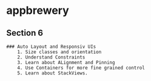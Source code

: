#  appbrewery


## Section 6
    ### Auto Layout and Responsiv UIs
        1. Size classes and orientation
        2. Understand Constraints
        3. Learn about ALignment and Pinning
        4. Use Containers for more fine grained control
        5. Learn about StackViews.

